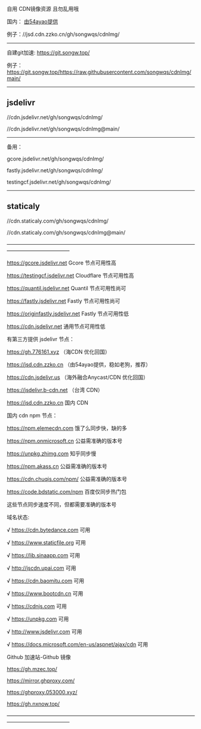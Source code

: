 自用 CDN镜像资源  且勿乱用哦

国内：
[由54ayao提供](https://github.com/54ayao/Chinajsdelivr) 

例子：//jsd.cdn.zzko.cn/gh/songwqs/cdnImg/
__________________________________
自建git加速: 
https://git.songw.top/

例子： https://git.songw.top/https://raw.githubusercontent.com/songwqs/cdnImg/main/
__________________________________
## jsdelivr

//cdn.jsdelivr.net/gh/songwqs/cdnImg/

//cdn.jsdelivr.net/gh/songwqs/cdnImg@main/

__________________________________

备用：

gcore.jsdelivr.net/gh/songwqs/cdnImg/

fastly.jsdelivr.net/gh/songwqs/cdnImg/

testingcf.jsdelivr.net/gh/songwqs/cdnImg/

__________________________________

## staticaly
//cdn.staticaly.com/gh/songwqs/cdnImg/

//cdn.staticaly.com/gh/songwqs/cdnImg@main/

————————————————————————————————————————————————

https://gcore.jsdelivr.net Gcore 节点可用性高

https://testingcf.jsdelivr.net Cloudflare 节点可用性高

https://quantil.jsdelivr.net Quantil 节点可用性尚可

https://fastly.jsdelivr.net Fastly 节点可用性尚可

https://originfastly.jsdelivr.net Fastly 节点可用性低

https://cdn.jsdelivr.net 通用节点可用性低

有第三方提供 jsdelivr 节点：

https://gh.776161.xyz  （海CDN 优化回国）

https://jsd.cdn.zzko.cn  （由54ayao提供，稳如老狗，推荐）

https://cdn.jsdelivr.us  （海外融合Anycast/CDN 优化回国）

https://jsdelivr.b-cdn.net （台湾 CDN）

https://jsd.cdn.zzko.cn 国内 CDN

国内 cdn npm 节点：

https://npm.elemecdn.com 饿了么同步快，缺的多

https://npm.onmicrosoft.cn 公益需准确的版本号

https://unpkg.zhimg.com 知乎同步慢

https://npm.akass.cn 公益需准确的版本号

https://cdn.chuqis.com/npm/ 公益需准确的版本号

https://code.bdstatic.com/npm 百度仅同步热门包

这些节点同步速度不同，但都需要准确的版本号

域名状态:

√ https://cdn.bytedance.com 可用

√ https://www.staticfile.org 可用

√ https://lib.sinaapp.com 可用

√ http://jscdn.upai.com 可用

√ https://cdn.baomitu.com 可用

√ https://www.bootcdn.cn 可用

√ https://cdnjs.com 可用

√ https://unpkg.com 可用

√ http://www.jsdelivr.com 可用

√ https://docs.microsoft.com/en-us/aspnet/ajax/cdn 可用


Github 加速站-Github 镜像

https://gh.mzec.top/

https://mirror.ghproxy.com/

https://ghproxy.053000.xyz/

https://gh.nxnow.top/

————————————————————————————————————————————————

